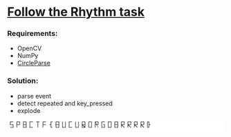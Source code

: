 # [Follow the Rhythm task](https://student.ctf.su/rhythm)

### Requirements:
 * OpenCV
 * NumPy
 * [CircleParse](https://pypi.org/project/circleparse/)

### Solution:
 * parse event
 * detect repeated and key_pressed
 * explode
 
 !["solution flag"](test.png "solution flag")